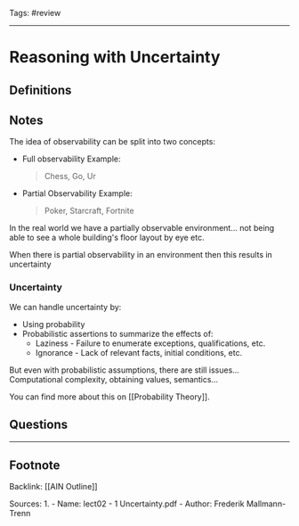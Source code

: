 Tags: #review

---
# Reasoning with Uncertainty

## Definitions

## Notes
The idea of observability can be split into two concepts:

- Full observability
	Example:
	> Chess, Go, Ur
- Partial Observability
	Example:
	>Poker, Starcraft, Fortnite

In the real world we have a partially observable environment... not being able to see a whole building's floor layout by eye etc.

When there is partial observability in an environment then this results in uncertainty

### Uncertainty
We can handle uncertainty by:
- Using probability
- Probabilistic assertions to summarize the effects of:
	- Laziness - Failure to enumerate exceptions, qualifications, etc.
	- Ignorance - Lack of relevant facts, initial conditions, etc.

But even with probabilistic assumptions, there are still issues... Computational complexity, obtaining values, semantics...

You can find more about this on [[Probability Theory]].

## Questions

---
## Footnote

Backlink: [[AIN Outline]]

Sources:
1. 
	- Name: lect02 - 1 Uncertainty.pdf
	- Author: Frederik Mallmann-Trenn